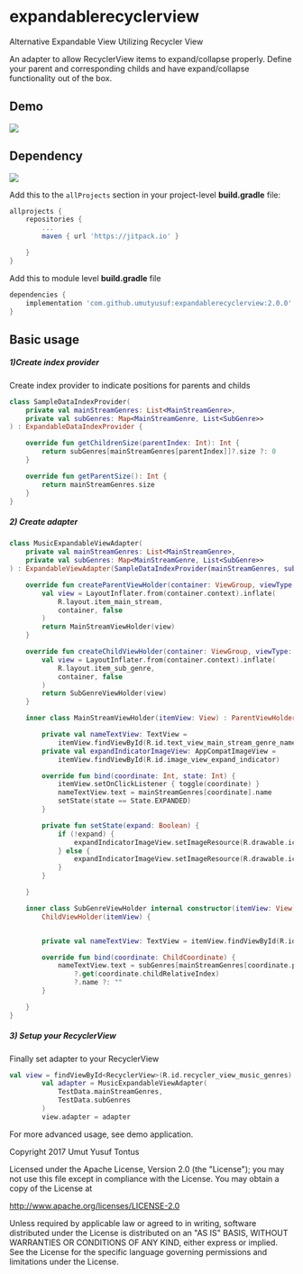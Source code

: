 # expandablerecyclerview
Alternative Expandable View Utilizing Recycler View

An adapter to allow RecyclerView items to expand/collapse properly. 
Define your parent and corresponding childs and have expand/collapse functionality out of the box.

## Demo
<img src="https://github.com/umutyusuf/expandablerecyclerview/blob/master/art/gif_default.gif"/>

## Dependency
[![](https://jitpack.io/v/umutyusuf/expandablerecyclerview.svg)](https://jitpack.io/#umutyusuf/expandablerecyclerview)

Add this to the `allProjects` section in your project-level **build.gradle** file:
```gradle
allprojects {
    repositories {
        ...
        maven { url 'https://jitpack.io' }

    }
}
```

Add this to module level **build.gradle** file
```gradle
dependencies {
	implementation 'com.github.umutyusuf:expandablerecyclerview:2.0.0'
}
```

## Basic usage

##### 1)Create index provider
Create index provider to indicate positions for parents and childs

```kotlin
class SampleDataIndexProvider(
    private val mainStreamGenres: List<MainStreamGenre>,
    private val subGenres: Map<MainStreamGenre, List<SubGenre>>
) : ExpandableDataIndexProvider {

    override fun getChildrenSize(parentIndex: Int): Int {
        return subGenres[mainStreamGenres[parentIndex]]?.size ?: 0
    }

    override fun getParentSize(): Int {
        return mainStreamGenres.size
    }
}
```

##### 2) Create adapter

```kotlin
class MusicExpandableViewAdapter(
    private val mainStreamGenres: List<MainStreamGenre>,
    private val subGenres: Map<MainStreamGenre, List<SubGenre>>
) : ExpandableViewAdapter(SampleDataIndexProvider(mainStreamGenres, subGenres)) {

    override fun createParentViewHolder(container: ViewGroup, viewType: Int): MainStreamViewHolder {
        val view = LayoutInflater.from(container.context).inflate(
            R.layout.item_main_stream,
            container, false
        )
        return MainStreamViewHolder(view)
    }

    override fun createChildViewHolder(container: ViewGroup, viewType: Int): SubGenreViewHolder {
        val view = LayoutInflater.from(container.context).inflate(
            R.layout.item_sub_genre,
            container, false
        )
        return SubGenreViewHolder(view)
    }

    inner class MainStreamViewHolder(itemView: View) : ParentViewHolder(itemView) {

        private val nameTextView: TextView =
            itemView.findViewById(R.id.text_view_main_stream_genre_name)
        private val expandIndicatorImageView: AppCompatImageView =
            itemView.findViewById(R.id.image_view_expand_indicator)

        override fun bind(coordinate: Int, state: Int) {
            itemView.setOnClickListener { toggle(coordinate) }
            nameTextView.text = mainStreamGenres[coordinate].name
            setState(state == State.EXPANDED)
        }

        private fun setState(expand: Boolean) {
            if (!expand) {
                expandIndicatorImageView.setImageResource(R.drawable.ic_arrow_down)
            } else {
                expandIndicatorImageView.setImageResource(R.drawable.ic_arrow_up)
            }
        }

    }

    inner class SubGenreViewHolder internal constructor(itemView: View) :
        ChildViewHolder(itemView) {


        private val nameTextView: TextView = itemView.findViewById(R.id.text_view_sub_genre_name)

        override fun bind(coordinate: ChildCoordinate) {
            nameTextView.text = subGenres[mainStreamGenres[coordinate.parentIndex]]
                ?.get(coordinate.childRelativeIndex)
                ?.name ?: ""
        }

    }
}
```
##### 3) Setup your RecyclerView
Finally set adapter to your RecyclerView
```kotlin
val view = findViewById<RecyclerView>(R.id.recycler_view_music_genres)
        val adapter = MusicExpandableViewAdapter(
            TestData.mainStreamGenres,
            TestData.subGenres
        )
        view.adapter = adapter
```

For more advanced usage, see demo application.

 Copyright 2017 Umut Yusuf Tontus

   Licensed under the Apache License, Version 2.0 (the "License");
   you may not use this file except in compliance with the License.
   You may obtain a copy of the License at

   http://www.apache.org/licenses/LICENSE-2.0

   Unless required by applicable law or agreed to in writing, software
   distributed under the License is distributed on an "AS IS" BASIS,
   WITHOUT WARRANTIES OR CONDITIONS OF ANY KIND, either express or implied.
   See the License for the specific language governing permissions and
   limitations under the License.
